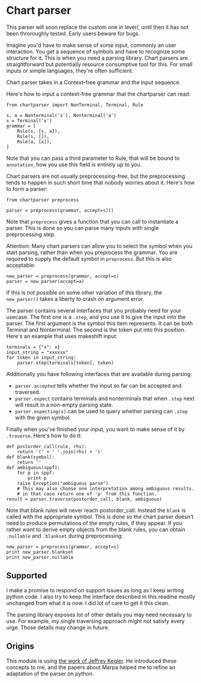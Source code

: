 # Chart parser

This parser will soon replace the custom one in lever/, until then it has not been throroughly tested. Early users beware for bugs.

Imagine you'd have to make sense of some input, commonly an user interaction. You get a sequence of symbols and have to recognize some structure for it. This is when you need a parsing library. Chart parsers are straightforward but potentially resource consumptive tool for this. For small inputs or simple languages, they're often sufficient.

Chart parser takes in a Context-free grammar and the input sequence.

Here's how to input a context-free grammar that the chartparser can read:

    from chartparser import NonTerminal, Terminal, Rule

    s, a = Nonterminal('s'), Nonterminal('a')
    x = Terminal('x')
    grammar = [
        Rule(s, [s, a]),
        Rule(s, []),
        Rule(a, [x]),
    ]

Note that you can pass a third parameter to Rule, that will be bound to `annotation`, how you use this field is entirely up to you.

Chart parsers are not usually preprocessing-free, but the preprocessing tends to happen in such short time that nobody worries about it. Here's how to form a parser:

    from chartparser preprocess

    parser = preprocess(grammar, accept=s)()

Note that `preprocess` gives a function that you can call to instantiate a parser. This is done so you can parse many inputs with single preprocessing step.

Attention: Many chart parsers can allow you to select the symbol when you start parsing, rather than when you preprocess the grammar. You are required to supply the default symbol in `preprocess`. But this is also acceptable:

    new_parser = preprocess(grammar, accept=s)
    parser = new_parser(accept=a)

If this is not possible on some other variation of this library, the `new_parser()` takes a liberty to crash on argument error.

The parser contains several interfaces that you probably need for your usecase. The first one is a `.step`, and you use it to give the input into the parser. The first argument is the symbol this item represents. It can be both Terminal and Nonterminal. The second is the token put into this position. Here's an example that uses makeshift input:

    terminals = {"x": x}
    input_string = "xxxxxx"
    for token in input_string:
        parser.step(terminals[token], token)

Additionally you have following interfaces that are available during parsing:

* `parser.accepted` tells whether the input so far can be accepted and traversed.
* `parser.expect` contains terminals and nonterminals that when `.step` next will result in a non-empty parsing state.
* `parser.expecting(x)` can be used to query whether parsing can `.step` with the given symbol.

Finally when you've finished your input, you want to make sense of it by `.traverse`. Here's how to do it:

    def postorder_call(rule, rhs):
        return '(' + ' '.join(rhs) + ')'
    def blank(symbol):
        return ''
    def ambiguous(sppf):
        for p in sppf:
            print p
        raise Exception("ambiguous parse")
        # This may also choose one interpretation among ambiguous results.
        # in that case return one of 'p' from this function.
    result = parser.traverse(postorder_call, blank, ambiguous)

Note that blank rules will never reach postorder_call. Instead the `blank` is called with the appropriate symbol. This is done so the chart parser doesn't need to produce permutations of the empty rules, if they appear. If you rather want to derive empty objects from the blank rules, you can obtain `.nullable` and `.blankset` during preprocessing:

    new_parser = preprocess(grammar, accept=s)
    print new_parser.blankset
    print new_parser.nullable

## Supported

I make a promise to respond on support issues as long as I keep writing python code. I also try to keep the interface described in this readme mostly unchanged from what it is now. I did lot of care to get it this clean.

The parsing library exposes lot of other details you may need necessary to use. For example, my single traversing approach might not satisfy every urge. Those details may change in future.

## Origins

This module is using [the work of Jeffrey Kegler](http://jeffreykegler.github.io/Marpa-web-site/). He introduced these concepts to me, and the papers about Marpa helped me to refine an adaptation of the parser on python.
